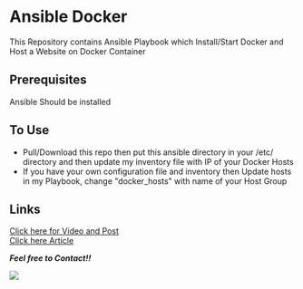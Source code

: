 # Ansible Docker
This Repository contains Ansible Playbook which Install/Start Docker and Host a Website on Docker Container  

## Prerequisites  
Ansible Should be installed
  
## To Use  
- Pull/Download this repo then put this ansible directory in your /etc/ directory and then update my inventory file with IP of your Docker Hosts    
- If you have your own configuration file and inventory then Update hosts in my Playbook, change "docker_hosts" with name of your Host Group   


## Links
[Click here for Video and Post](https://www.linkedin.com/in/amanjhagrolia143)  
[Click here Article](https://amanjhagrolia.medium.com/hosted-website-on-docker-using-ansible-a92d06d41fc1?sk=9d671cf10e1ad1c00143f5b4ba06bd3c)
  
***Feel free to Contact!!***

<a href="https://www.linkedin.com/in/amanjhagrolia143" target="_blank"> <img src="https://img.shields.io/badge/LinkedIn-0077B5?style=for-the-badge&logo=linkedin&logoColor=white" /> </a> 

